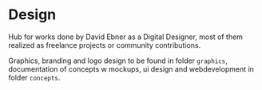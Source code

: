 # Design

Hub for works done by David Ebner as a Digital Designer, most of them realized as freelance projects or community contributions.

Graphics, branding and logo design to be found in folder `graphics`, documentation of concepts w mockups, ui design and webdevelopment in folder `concepts`. 
